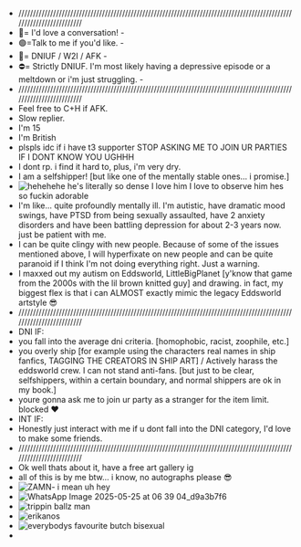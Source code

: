 - /////////////////////////////////////////////////////////////////////////////////////////////////////////////////////
- 💬= I'd love a conversation! - 
- 🟢=Talk to me if you'd like. - 
- 🌙= DNIUF / W2I / AFK - 
- ⛔= Strictly DNIUF. I'm most likely having a depressive episode or a meltdown or i'm just struggling. -
- /////////////////////////////////////////////////////////////////////////////////////////////////////////////////////
- Feel free to C+H if AFK.
- Slow replier.
- I'm 15
- I'm British
- plspls idc if i have t3 supporter STOP ASKING ME TO JOIN UR PARTIES IF I DONT KNOW YOU UGHHH  
- I dont rp. i find it hard to, plus, i'm very dry.
- I am a selfshipper! [but like one of the mentally stable ones... i promise.]
- ![hehehehe](https://github.com/user-attachments/assets/eac3b13a-e00c-4963-b04a-0f180118062c) he's literally so dense I love him I love to observe him hes so fuckin adorable
- I'm like... quite profoundly mentally ill. I'm autistic, have dramatic mood swings, have PTSD from being sexually assaulted, have 2 anxiety disorders and have been battling depression for about 2-3 years now. just be patient with me.
- I can be quite clingy with new people. Because of some of the issues mentioned above, I will hyperfixate on new people and can be quite paranoid if I think I'm not doing everything right. Just a warning.
- I maxxed out my autism on Eddsworld, LittleBigPlanet [y'know that game from the 2000s with the lil brown knitted guy] and drawing. in fact, my biggest flex is that i can ALMOST exactly mimic the legacy Eddsworld artstyle 😎
- /////////////////////////////////////////////////////////////////////////////////////////////////////////////////////
- DNI IF:
- you fall into the average dni criteria. [homophobic, racist, zoophile, etc.]
- you overly ship [for example using the characters real names in ship fanfics, TAGGING THE CREATORS IN SHIP ART] / Actively harass the eddsworld crew. I can not stand anti-fans. [but just to be clear, selfshippers, within a certain boundary, and normal shippers are ok in my book.]
- youre gonna ask me to join ur party as a stranger for the item limit. blocked ❤️
- INT IF:
- Honestly just interact with me if u dont fall into the DNI category, I'd love to make some friends.
- /////////////////////////////////////////////////////////////////////////////////////////////////////////////////////
- Ok well thats about it, have a free art gallery ig
- all of this is by me btw... i know, no autographs please 😎
- ![ZAMN- i mean uh  hey](https://github.com/user-attachments/assets/4b039687-e928-4d4b-a868-6bd51245d0c5)
- ![WhatsApp Image 2025-05-25 at 06 39 04_d9a3b7f6](https://github.com/user-attachments/assets/38d2686a-52a1-4967-a673-697ca4dbfa39)
- ![trippin ballz man](https://github.com/user-attachments/assets/c97800ec-bc33-4f44-8769-970006bd24d5)
- ![erikanos](https://github.com/user-attachments/assets/5e8c6286-a14d-4139-bd9a-d6bb80960476)
- ![everybodys favourite butch bisexual](https://github.com/user-attachments/assets/66e5484d-e5f6-4aff-9883-bec24f8c662b)
- 




